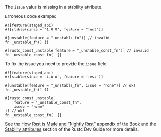 The `issue` value is missing in a stability attribute.

Erroneous code example:

```compile_fail,E0547
#![feature(staged_api)]
#![stable(since = "1.0.0", feature = "test")]

#[unstable(feature = "_unstable_fn")] // invalid
fn _unstable_fn() {}

#[rustc_const_unstable(feature = "_unstable_const_fn")] // invalid
fn _unstable_const_fn() {}
```

To fix the issue you need to provide the `issue` field.

```
#![feature(staged_api)]
#![stable(since = "1.0.0", feature = "test")]

#[unstable(feature = "_unstable_fn", issue = "none")] // ok!
fn _unstable_fn() {}

#[rustc_const_unstable(
    feature = "_unstable_const_fn",
    issue = "none"
)] // ok!
fn _unstable_const_fn() {}
```

See the [How Rust is Made and “Nightly Rust”][how-rust-made-nightly] appendix
of the Book and the [Stability attributes][stability-attributes] section of the
Rustc Dev Guide for more details.

[how-rust-made-nightly]: https://doc.rust-lang.org/book/appendix-07-nightly-rust.html
[stability-attributes]: https://rustc-dev-guide.rust-lang.org/stability.html
